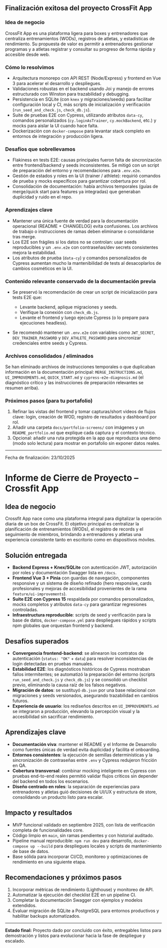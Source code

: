 ## Finalización exitosa del proyecto CrossFit App

### Idea de negocio

CrossFit App es una plataforma ligera para boxes y entrenadores que centraliza entrenamientos (WODs), registros de atletas, y estadísticas de rendimiento. Su propuesta de valor es permitir a entrenadores gestionar programas y a atletas registrar y consultar su progreso de forma rápida y accesible desde web.

### Cómo lo resolvimos

- Arquitectura monorepo con API REST (Node/Express) y frontend en Vue 3 para acelerar el desarrollo y despliegues.
- Validaciones robustas en el backend usando Joi y manejo de errores estructurado con Winston para trazabilidad y debugging.
- Persistencia en SQLite (con `knex` y migraciones/seeds) para facilitar configuración local y CI, más scripts de inicialización y verificación (`run_seed_and_check.js`, `check_db.js`).
- Suite de pruebas E2E con Cypress, utilizando atributos `data-cy`, comandos personalizados (`cy.loginAsTrainer`, `cy.mockBackend`, etc.) y mocks para aislar la UI cuando hace falta.
- Dockerización con `docker-compose` para levantar stack completo en entornos de integración y producción ligera.

### Desafíos que sobrellevamos

- Flakiness en tests E2E: causas principales fueron falta de sincronización entre frontend/backend y seeds inconsistentes. Se mitigó con un script de preparación del entorno y recomendaciones para `.env.e2e`.
- Gestión de estados y roles en la UI (trainer / athlete): requirió comandos de prueba y mocks específicos para garantizar cobertura por rol.
- Consolidación de documentación: había archivos temporales (guías de merge/quick start para features ya integradas) que generaban duplicidad y ruido en el repo.

### Aprendizajes clave

- Mantener una única fuente de verdad para la documentación operacional (README + CHANGELOG) evita confusiones. Los archivos de trabajo o instrucciones de ramas deben eliminarse o consolidarse tras merge.
- Los E2E son frágiles si los datos no se controlan: usar seeds reproducibles y un `.env.e2e` con contraseñas/dev secrets consistentes mejora la estabilidad.
- Los atributos de prueba (`data-cy`) y comandos personalizados de Cypress aumentan mucho la mantenibilidad de tests al desacoplarlos de cambios cosméticos en la UI.

### Contenido relevante conservado de la documentación previa

- Se preservó la recomendación de crear un script de inicialización para tests E2E que:
  - Levante backend, aplique migraciones y seeds.
  - Verifique la conexión con `check_db.js`.
  - Levante el frontend y luego ejecute Cypress (o lo prepare para ejecuciones headless).

- Se recomendó mantener un `.env.e2e` con variables como `JWT_SECRET`, `DEV_TRAINER_PASSWORD` y `DEV_ATHLETE_PASSWORD` para sincronizar credenciales entre seeds y Cypress.

### Archivos consolidados / eliminados

Se han eliminado archivos de instrucciones temporales o que duplicaban información en la documentación principal: `MERGE_INSTRUCTIONS.md`, `UI_IMPROVEMENTS.md`, `QUICK_START.md` y `cypress-e2e-diagnosis.md` (el diagnóstico crítico y las instrucciones de preparación relevantes se resumen arriba).

### Próximos pasos (para tu portafolio)

1. Refinar las vistas del frontend y tomar capturas/short videos de flujos clave: login, creación de WOD, registro de resultados y dashboard por rol.
2. Añadir una carpeta `docs/portfolio-screens/` con imágenes y un `README_portfolio.md` que explique cada captura y el contexto técnico.
3. Opcional: añadir una ruta protegida en la app que reproduzca una demo (modo solo lectura) para mostrar en portafolio sin exponer datos reales.

---

Fecha de finalización: 23/10/2025
# Informe de Cierre de Proyecto – Crossfit App

## Idea de negocio

Crossfit App nace como una plataforma integral para digitalizar la operación diaria de un box de CrossFit. El objetivo principal es centralizar la planificación de entrenamientos (WODs), el registro de records y el seguimiento de miembros, brindando a entrenadores y atletas una experiencia consistente tanto en escritorio como en dispositivos móviles.

## Solución entregada

- **Backend Express + Knex/SQLite** con autenticación JWT, autorización por roles y documentación Swagger lista en `/docs`.
- **Frontend Vue 3 + Pinia** con guardas de navegación, componentes responsive y un sistema de diseño refinado (hero responsive, cards profesionales y mejoras de accesibilidad provenientes de la rama `feature/ui-improvements`).
- **Suite E2E con Cypress 15** respaldada por comandos personalizados, mocks completos y atributos `data-cy` para garantizar regresiones controladas.
- **Infraestructura reproducible**: scripts de seed y verificación para la base de datos, `docker-compose.yml` para despliegues rápidos y scripts npm globales que orquestan frontend y backend.

## Desafíos superados

- **Convergencia frontend-backend**: se alinearon los contratos de autenticación (`status: "OK"` + `data`) para resolver inconsistencias de login detectadas en pruebas manuales.
- **Estabilidad E2E**: los diagnósticos históricos de Cypress mostraban fallos intermitentes; se automatizó la preparación del entorno (scripts `run_seed_and_check.js` y `check_db.js`) y se consolidó un checklist previo, eliminando la causa raíz de los falsos negativos.
- **Migración de datos**: se sustituyó `db.json` por una base relacional con migraciones y seeds versionados, asegurando trazabilidad en cambios futuros.
- **Experiencia de usuario**: los rediseños descritos en `UI_IMPROVEMENTS.md` se integraron a producción, elevando la percepción visual y la accesibilidad sin sacrificar rendimiento.

## Aprendizajes clave

- **Documentación viva**: mantener el README y el Informe de Desarrollo como fuentes únicas de verdad evita duplicidad y facilita el onboarding.
- **Entornos consistentes**: la ejecución de semillas determinísticas y la sincronización de contraseñas entre `.env` y Cypress redujeron fricción en QA.
- **Cobertura transversal**: combinar mocking inteligente en Cypress con pruebas end-to-end reales permitió validar flujos críticos sin depender del backend en todos los escenarios.
- **Diseño centrado en roles**: la separación de experiencias para entrenadores y atletas guió decisiones de UI/UX y estructura de store, consolidando un producto listo para escalar.

## Impacto y resultados

- MVP funcional validado en septiembre 2025, con lista de verificación completa de funcionalidades core.
- Código limpio en `main`, sin ramas pendientes y con historial auditado.
- Pipeline manual reproducible: `npm run dev` para desarrollo, `docker-compose up --build` para despliegues locales y scripts de mantenimiento de base de datos.
- Base sólida para incorporar CI/CD, monitoreo y optimizaciones de rendimiento en una siguiente etapa.

## Recomendaciones y próximos pasos

1. Incorporar métricas de rendimiento (Lighthouse) y monitoreo de API.
2. Automatizar la ejecución del checklist E2E en un pipeline CI.
3. Completar la documentación Swagger con ejemplos y modelos extendidos.
4. Evaluar migración de SQLite a PostgreSQL para entornos productivos y habilitar backups automatizados.

---
**Estado final:** Proyecto dado por concluido con éxito, entregables listos para demostración y listos para evolucionar hacia la fase de despliegue y escalado.
